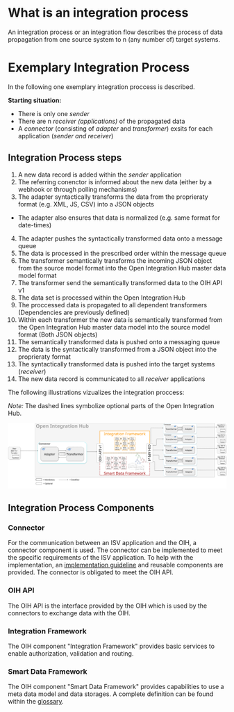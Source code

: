 # What is an integration process

An integration process or an integration flow describes the process of data propagation from one source system to n (any number of) target systems.

# Exemplary Integration Process

In the following one exemplary integration proccess is described.

**Starting situation:**

- There is only one _sender_
- There are n _receiver (applications)_ of the propagated data
- A _connector_ (consisting of _adapter_ and _transformer_) exsits for each application (_sender and receiver_)

## Integration Process steps

1. A new data record is added within the _sender_ application
2. The referring conenctor is informed about the new data (either by a webhook or through polling mechanisms)
3. The adapter syntactically transforms the data from the proprieraty format (e.g. XML, JS, CSV) into a JSON objects
  - The adapter also ensures that data is normalized (e.g. same format for date-times)
4. The adapter pushes the syntactically transformed data onto a message queue
5. The data is processed in the prescribed order within the message queue
6. The transformer semantically transforms the incoming JSON object from the source model format into the Open Integration Hub master data model format
7. The transformer send the semantically transformed data to the OIH API v1
8. The data set is processed within the Open Integration Hub
9. The proccessed data is propagated to all dependent transformers (Dependencies are previously defined)
10. Within each transformer the new data is semantically transformed from the Open Integration Hub master data model into the source model format (Both JSON objects)
11. The semantically transformed data is pushed onto a messaging queue
12. The data is the syntactically transformed from a JSON object into the proprieraty format
13. The syntactically transformed data is pushed into the target systems (_receiver_)
14. The new data record is communicated to all _receiver_ applications

The following illustrations vizualizes the integration proccess:

_Note:_ The dashed lines symbolize optional parts of the Open Integration Hub.

![IntegrationProcess](Assets/OihIntegrationProcessUniDirectional.svg)

## Integration Process Components
### Connector
For the communication between an ISV application and the OIH, a connector component is used.
The connector can be implemented to meet the specific requirements of the ISV application.
To help with the implementation, an [implementation guideline](https://github.com/openintegrationhub/Connectors) and reusable components are provided.
The connector is obligated to meet the OIH API.

### OIH API
The OIH API is the interface provided by the OIH which is used by the connectors to exchange data with the OIH.

### Integration Framework
The OIH component "Integration Framework" provides basic services to enable authorization, validation and routing.

### Smart Data Framework
The OIH component "Smart Data Framework" provides capabilities to use a meta data model and data storages. A complete definition can be found within the [glossary](https://github.com/openintegrationhub/Connectors/wiki/Glossary#smart-data-framework).
